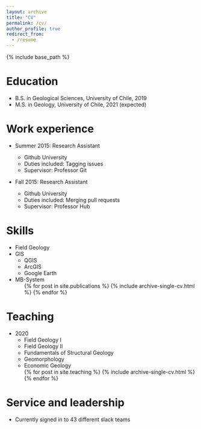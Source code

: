 ```yaml
---
layout: archive
title: "CV"
permalink: /cv/
author_profile: true
redirect_from:
  - /resume
---
```


{% include base_path %}

Education
======
* B.S. in Geological Sciences, University of Chile, 2019
* M.S. in Geology, University of Chile, 2021 (expected)
<!--* Ph.D in Version Control Theory, GitHub University, 2018 (expected) -->

Work experience
======
* Summer 2015: Research Assistant
  * Github University
  * Duties included: Tagging issues
  * Supervisor: Professor Git

* Fall 2015: Research Assistant
  * Github University
  * Duties included: Merging pull requests
  * Supervisor: Professor Hub
  
Skills
======
* Field Geology
* GIS
  * QGIS
  * ArcGIS
  * Google Earth
* MB-System  
  <ul>{% for post in site.publications %}
    {% include archive-single-cv.html %}
  {% endfor %}</ul>
  
<!--Talks
======
  <ul>{% for post in site.talks %}
    {% include archive-single-talk-cv.html %}
  {% endfor %}</ul>
 --> 
Teaching
======
* 2020
  * Field Geology I
  * Field Geology II
  * Fundamentals of Structural Geology 
  * Geomorphology
  * Economic Geology 
  <ul>{% for post in site.teaching %}
    {% include archive-single-cv.html %}
  {% endfor %}</ul>
  
Service and leadership
======
* Currently signed in to 43 different slack teams
